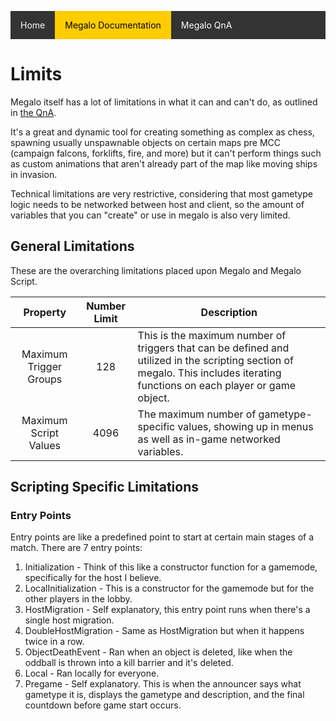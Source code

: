 <style type='text/css'>
ul.nav {list-style-type: none;padding: 0;overflow: hidden;background-color: #333;}
li.nav {  display:block; float: left;}
li.nav a {display: block; color: white; text-align: center; padding: 14px 16px; text-decoration: none;}
li.nav a:hover:not(.active) {background-color: #111;}
li.nav a.active {background-color: #ffcc00; color:#000} </style>
<ul class="nav">
      <li class="nav"><a href="https://palelebouf.github.io/OmahaScript/">Home</a></li>
      <li class="nav"><a class="active" href="https://palelebouf.github.io/OmahaScript/megalo/doc/home">Megalo Documentation</a></li>
      <li class="nav"><a href="https://palelebouf.github.io/OmahaScript/megalo/qna">Megalo QnA</a></li>
</ul>

# Limits 

Megalo itself has a lot of limitations in what it can and can't do, as outlined in [the QnA](https://palelebouf.github.io/OmahaScript/megalo/qna).

It's a great and dynamic tool for creating something as complex as chess, spawning usually unspawnable objects on certain maps pre MCC (campaign falcons, forklifts, fire, and more) but it can't perform things such as custom animations that aren't already part of the map like moving ships in invasion.

Technical limitations are very restrictive, considering that most gametype logic needs to be networked between host and client, so the amount of variables that you can "create" or use in megalo is also very limited.

## General Limitations

These are the overarching limitations placed upon Megalo and Megalo Script.

|        Property        	| Number Limit 	| Description                                                                                                                                                                  	|
|:----------------------:	|:------------:	|------------------------------------------------------------------------------------------------------------------------------------------------------------------------------	|
| Maximum Trigger Groups 	|      128     	| This is the maximum number of triggers that can be defined and utilized in the scripting section of megalo. This includes iterating functions on each player or game object. 	|
| Maximum Script Values  	| 4096         	| The maximum number of gametype-specific values, showing up in menus as well as in-game networked variables.                                                                  	|

## Scripting Specific Limitations

### Entry Points

Entry points are like a predefined point to start at certain main stages of a match. There are 7 entry points:

1. Initialization - Think of this like a constructor function for a gamemode, specifically for the host I believe.
2. LocalInitialization - This is a constructor for the gamemode but for the other players in the lobby.
3. HostMigration - Self explanatory, this entry point runs when there's a single host migration.
4. DoubleHostMigration - Same as HostMigration but when it happens twice in a row.
5. ObjectDeathEvent - Ran when an object is deleted, like when the oddball is thrown into a kill barrier and it's deleted. 
6. Local - Ran locally for everyone.
7. Pregame - Self explanatory. This is when the announcer says what gametype it is, displays the gametype and description, and the final countdown before game start occurs.


